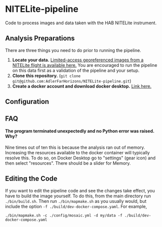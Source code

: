 # NITELite-pipeline
Code to process images and data taken with the HAB NITELite instrument.

## Analysis Preparations

There are three things you need to do prior to running the pipeline.
1. **Locate your data.** [Limited-access georeferenced images from a NITELite
flight is available here.][FH135-drive] You are encouraged to run the pipeline
on this data first as a validation of the pipeline and your setup.
2. **Clone this repository.**
(`git clone git@github.com:AdlerFarHorizons/NITELite-pipeline.git`)
3. **Create a docker account and download docker desktop.**
[Link here.](https://www.docker.com/products/docker-desktop/)

## Configuration


## FAQ

#### The program terminated unexpectedly and no Python error was raised. Why?

Nine times out of ten this is because the analysis ran out of memory.
Increasing the resources available to the docker container will typically
resolve this. To do so, on Docker Desktop go to "settings" (gear icon)
and then select "resources". There should be a slider for Memory.

## Editing the Code

If you want to edit the pipeline code and see the changes take effect, you
have to build the image yourself. To do this, from the main directory
run `./bin/build.sh`. Then run `./bin/mapmake.sh` as you usually would,
but include the option `-f ./build/dev-docker-compose.yaml`.
For example,

```shell
./bin/mapmake.sh -c ./config/mosaic.yml -d my/data -f ./build/dev-docker-compose.yaml
```


[FH135-drive]: https://drive.google.com/drive/folders/1RVNJydEQZ29ElqbNvxbMS5cBAw2bMShU?usp=drive_link